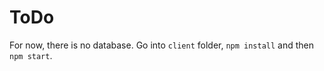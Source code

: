# ToDo

For now, there is no database. Go into  `client` folder, `npm install` and then `npm start`.
